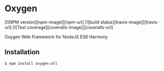 Oxygen
======

  [![NPM version][npm-image]][npm-url]
  [![build status][travis-image]][travis-url]
  [![Test coverage][coveralls-image]][coveralls-url]

Oxygen Web Framework for NodeJS ES6 Harmony

## Installation

```
$ npm install oxygen-all
```

